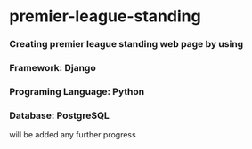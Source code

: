 # premier-league-standing
### Creating premier league standing web page by using 
### Framework: Django 
### Programing Language: Python
### Database: PostgreSQL

will be added any further progress
